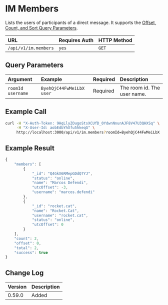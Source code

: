 # IM Members

Lists the users of participants of a direct message. It supports the [Offset, Count, and Sort Query Parameters](../offset-and-count-and-sort-info.md).

| URL | Requires Auth | HTTP Method |
| :--- | :--- | :--- |
| `/api/v1/im.members` | `yes` | `GET` |

## Query Parameters

| Argument | Example | Required | Description |
| :--- | :--- | :--- | :--- |
| `roomId`    `username` | `ByehQjC44FwMeiLbX`    `user` |   Required | The room id.    The user name. |

## Example Call

```bash
curl -H "X-Auth-Token: 9HqLlyZOugoStsXCUfD_0YdwnNnunAJF8V47U3QHXSq" \
     -H "X-User-Id: aobEdbYhXfu5hkeqG" \
     http://localhost:3000/api/v1/im.members?roomId=ByehQjC44FwMeiLbX
```

## Example Result

```javascript
{
    "members": [
        {
            "_id": "Q4GkX6RMepGDdQ7YJ",
            "status": "online",
            "name": "Marcos Defendi",
            "utcOffset": -3,
            "username": "marcos.defendi"
        },
        {
            "_id": "rocket.cat",
            "name": "Rocket.Cat",
            "username": "rocket.cat",
            "status": "online",
            "utcOffset": 0
        }
    ],
    "count": 2,
    "offset": 0,
    "total": 2,
    "success": true
}
```

## Change Log

| Version | Description |
| :--- | :--- |
| 0.59.0 | Added |

